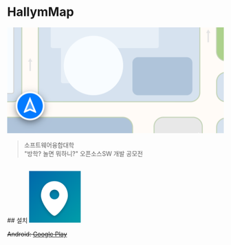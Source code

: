 # HallymMap

<img alt="Project Icon" src="/app/src/main/ic_hm_playstore_image.png" width="720"/>

> 소프트웨어융합대학<br>
> "방학? 놀면 뭐하니?" 오픈소스SW 개발 공모전

<br>
## 설치
<img alt="Project Icon" src="/app/src/main/ic_launcher-playstore.png" width="120" height="120"/>

~~Android: [Google Play](https://play.google.com/store/apps/details?id=xyz.ridsoft.hal)~~
